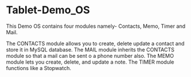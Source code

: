 # Tablet-Demo_OS
This Demo OS contains four modules namely- Contacts, Memo, Timer and Mail.

The CONTACTS module allows you to create, delete update a contact and store it in MySQL database.
The MAIL module inherits the CONTACTS module so that a mail can be sent o a phone number also.
The MEMO module lets you create, delete, and update a note.
The TIMER module functions like a Stopwatch.

